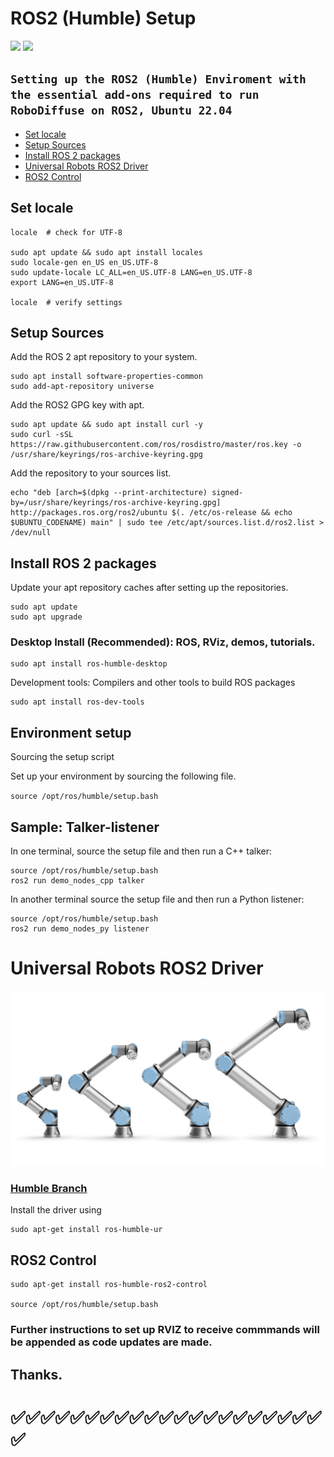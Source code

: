 ROS2 (Humble) Setup
=========================


![](https://roboticsbackend.com/wp-content/uploads/2022/04/ros_logo.png)  ![](https://docs.ros.org/en/humble/_static/humble-small.png) 

## 

## `Setting up the ROS2 (Humble) Enviroment with the essential add-ons required to run RoboDiffuse on ROS2, Ubuntu 22.04`
- [Set locale](#set-locale)
- [Setup Sources](#setup-sources)
- [Install ROS 2 packages](#install-ros-2-packages)
- [Universal Robots ROS2 Driver](#universal-robots-ros2-driver)
- [ROS2 Control](#ros2-control)


##     Set locale

    locale  # check for UTF-8

    sudo apt update && sudo apt install locales
    sudo locale-gen en_US en_US.UTF-8
    sudo update-locale LC_ALL=en_US.UTF-8 LANG=en_US.UTF-8
    export LANG=en_US.UTF-8

    locale  # verify settings


## Setup Sources

Add the ROS 2 apt repository to your system.

    sudo apt install software-properties-common
    sudo add-apt-repository universe

Add the ROS2 GPG key with apt.

    sudo apt update && sudo apt install curl -y
    sudo curl -sSL https://raw.githubusercontent.com/ros/rosdistro/master/ros.key -o /usr/share/keyrings/ros-archive-keyring.gpg

Add the repository to your sources list.

    echo "deb [arch=$(dpkg --print-architecture) signed-by=/usr/share/keyrings/ros-archive-keyring.gpg] http://packages.ros.org/ros2/ubuntu $(. /etc/os-release && echo $UBUNTU_CODENAME) main" | sudo tee /etc/apt/sources.list.d/ros2.list > /dev/null


## Install ROS 2 packages

Update your apt repository caches after setting up the repositories.

    sudo apt update
    sudo apt upgrade

### Desktop Install (Recommended): ROS, RViz, demos, tutorials.

    sudo apt install ros-humble-desktop

Development tools: Compilers and other tools to build ROS packages

    sudo apt install ros-dev-tools

## Environment setup

Sourcing the setup script

Set up your environment by sourcing the following file.

`source /opt/ros/humble/setup.bash`



## Sample: Talker-listener

In one terminal, source the setup file and then run a C++ talker:

    source /opt/ros/humble/setup.bash
    ros2 run demo_nodes_cpp talker

In another terminal source the setup file and then run a Python listener:

    source /opt/ros/humble/setup.bash
    ros2 run demo_nodes_py listener


# Universal Robots ROS2 Driver

![](https://github.com/UniversalRobots/Universal_Robots_ROS2_Driver/blob/main/ur_robot_driver/doc/installation/initial_setup_images/e-Series.jpg)

### [Humble Branch](https://github.com/UniversalRobots/Universal_Robots_ROS2_Driver/tree/humble)

Install the driver using

    sudo apt-get install ros-humble-ur


## ROS2 Control

    sudo apt-get install ros-humble-ros2-control

    source /opt/ros/humble/setup.bash


### Further instructions to set up RVIZ to receive commmands will be appended as code updates are made.

## Thanks.

#        ✅✅✅✅✅✅✅✅✅✅✅✅✅✅✅✅✅✅✅✅✅✅
